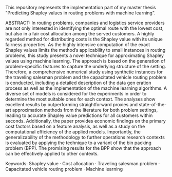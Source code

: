 This repository represents the implementation part of my master thesis "Predicting Shapley 
values in routing problems with machine learning".

ABSTRACT:
 In routing problems, companies and logistics service providers are not only interested
 in identifying the optimal route with the lowest cost, but also in a fair cost allocation
 among the served customers. A highly regarded method for distributing costs is the
 Shapley value with its unique fairness properties. As the highly intensive computation
 of the exact Shapley values limits the method’s applicability to small instances in routing
 problems, this study presents a novel technique for approximating Shapley values using
 machine learning. The approach is based on the generation of problem-specific features
 to capture the underlying structure of the setting. Therefore, a comprehensive numerical
 study using synthetic instances for the traveling salesman problem and the capacitated
 vehicle routing problem is conducted, including a detailed description of the data gen
 eration process as well as the implementation of the machine learning algorithms. A
 diverse set of models is considered for the experiments in order to determine the most
 suitable ones for each context. The analyses show excellent results by outperforming
 straightforward proxies and state-of-the-art approximation methods from the literature
 for both problem settings, leading to accurate Shapley value predictions for all customers
 within seconds. Additionally, the paper provides economic findings on the primary cost
 factors based on a feature analysis, as well as a study on the computational efficiency
 of the applied models. Importantly, the generalizability of the methodology to further
 operations research contexts is evaluated by applying the technique to a variant of the
 bin packing problem (BPP). The promising results for the BPP show that the approach
 can be effectively applied to other contexts.
 
 Keywords: Shapley value · Cost allocation · Traveling salesman problem · Capacitated
 vehicle routing problem · Machine learning
